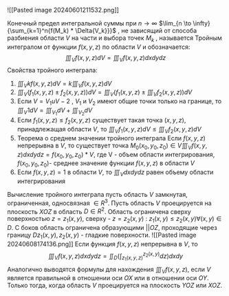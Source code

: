 ![[Pasted image 20240601211532.png]]

Конечный предел интегральной суммы при $n \to \infty$ $\lim_{n \to \infty}{\sum_{k=1}^n{f(M_k) * \Delta{V_k}}}$ , не зависящий от способа разбиения области $V$ на части и выбора точек $M_k$ , называется Тройным интегралом от функции $f(x,y,z)$ по области $V$ и обозначается:$$\iiint_{V}f(x,y,z)dV = \iiint_{V}f(x,y,z)dxdydz$$
Свойства тройного интеграла: 
1) $\iiint_{V}kf(x,y,z)dV = k\iiint_{V}f(x,y,z)dV$
2) $\iiint_{V}(f_1(x,y,z)\pm f_2(x,y,z))dV = \iiint_{V}(f_1(x,y,z)\pm \iiint_{V}f_2(x,y,z))dV$
3) Если $V=V_1uV-2$ , $V_1$ и $V_2$ имеют общие точки только на границе, то $\iiint_{V}1dV = \iiint_{V_1}dV+\iiint_{V_2}dV$
4) Если $f_1(x,y,z) \leqslant f_2(x,y,z)$ существует такая точка $(x,y,z)$, принадлежащая области $V$, то  $\iiint_{V}f_1(x,y,z)dV \leqslant \iiint_{V}f_2(x,y,z)dV$ 
5) Теорема о среднем значении тройного интеграла 
	Если $f(x,y,z)$ непрерывна в $V$, то существует точка $M_0(x_0, y_0, z_0) \in V$$\iiint_{V}f(x,y,z)dxdydz =f(x_0, y_0, z_0)*V$, где V - объем области интегрирования, $f(x_0, y_0,z_0)$- среднее значение функции $f(x,y,z)$ в области $V$ 
6) Если $f(x,y,z)=1$ в области $V$, то $\iiint_{V}dxdydz$ равен объему области интегрирования 

Вычисление тройного интеграла
пусть область $V$ замкнутая, ограниченная, односвязная $\in R^3$. Пусть область $V$ проецируется на плоскость $XOZ$ в область $D \in R^2$. Область ограничена сверху поверхностью $z=z_1(x,y)$, сверху - $z=z_2(x,y)$ : $z_1(x,y) \leqslant z_2(x,y) \forall (x,y) \in D$. С боков область ограничена образующими $|| OZ$, проходящие через границу $D z_1(x,y), z_2(x,y)$ - гладкие поверхности.
![[Pasted image 20240608174136.png]]
Если функция $f(x,y,z)$ непрерывна в $V$, то $$\iiint_{V}f(x,y,z)dxdydz=\iint_{D}(\int^{z_2(x,y)}_{z_1(x,y,z)}dz)dxdy$$
Аналогично выводятся формулы для нахождения $\iiint_{V}f(x,y,z)$, если $V$ является правильной в отношении оси $OX$ или в отношении оси $OY$. Только тогда, когда  область $V$ проецируется на плоскость $YOZ$ или $XOZ$.